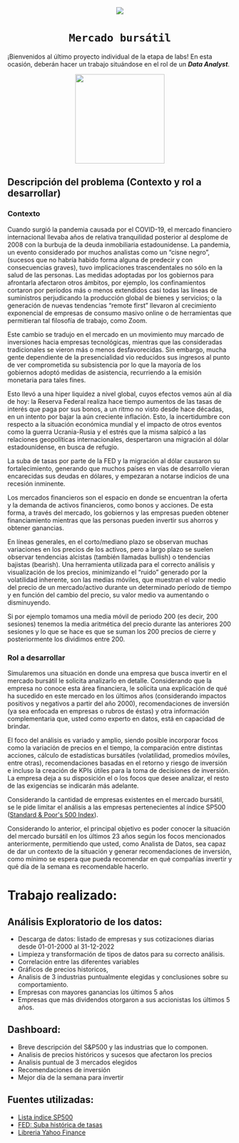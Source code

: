 <p align='center'>
<img src ="https://d31uz8lwfmyn8g.cloudfront.net/Assets/logo-henry-white-lg.png">
<p>

 
# <h1 align="center">**`Mercado bursátil`**</h1>

¡Bienvenidos al último proyecto individual de la etapa de labs! En esta ocasión, deberán hacer un trabajo situándose en el rol de un ***Data Analyst***.
<p align='center'>
<img src = 'https://m.foolcdn.com/media/dubs/original_images/Intro_slide_-_digital_stock_chart_going_up_-_source_getty.jpg' height = 200>
<p>


## **Descripción del problema (Contexto y rol a desarrollar)**

### **Contexto**

Cuando surgió la pandemia causada por el COVID-19, el mercado financiero internacional llevaba años de relativa tranquilidad posterior al desplome de 2008 con la burbuja de la deuda inmobiliaria estadounidense. La pandemia, un evento considerado por muchos analistas como un “cisne negro”, (sucesos que no habría habido forma alguna de predecir y con consecuencias graves), tuvo implicaciones trascendentales no sólo en la salud de las personas. 
Las medidas adoptadas por los gobiernos para afrontarla afectaron otros ámbitos, por ejemplo, los confinamientos cortaron por períodos más o menos extendidos casi todas las líneas de suministros perjudicando la producción global de bienes y servicios; o la generación de nuevas tendencias “remote first” llevaron al crecimiento exponencial de empresas de consumo masivo online o de herramientas que permitieran tal filosofía de trabajo, como Zoom. 
  
Este cambio se tradujo en el mercado en un movimiento muy marcado de inversiones hacia empresas tecnológicas, mientras que las consideradas tradicionales se vieron más o menos desfavorecidas. Sin embargo, mucha gente dependiente de la presencialidad vio reducidos sus ingresos al punto de ver comprometida su subsistencia por lo que la mayoría de los gobiernos adoptó medidas de asistencia, recurriendo a la emisión monetaria para tales fines. 

Esto llevó a una hiper liquidez a nivel global, cuyos efectos vemos aún al día de hoy: la Reserva Federal realiza hace tiempo aumentos de las tasas de interés que paga por sus bonos, a un ritmo no visto desde hace décadas, en un intento por bajar la aún creciente inflación. Esto, la incertidumbre con respecto a la situación económica mundial y el impacto de otros eventos como la guerra Ucrania-Rusia y el estrés que la misma salpicó a las relaciones geopolíticas internacionales, despertaron una migración al dólar estadounidense, en busca de refugio.

La suba de tasas por parte de la FED y la migración al dólar causaron su fortalecimiento, generando que muchos países en vías de desarrollo vieran encarecidas sus deudas en dólares, y empezaran a notarse indicios de una recesión inminente. 

Los mercados financieros son el espacio en donde se encuentran la oferta y la demanda de activos financieros, como bonos y acciones. De esta forma, a través del mercado, los gobiernos y las empresas pueden obtener financiamiento mientras que las personas pueden invertir sus ahorros y obtener ganancias.

En líneas generales, en el corto/mediano plazo se observan muchas variaciones en los precios de los activos, pero a largo plazo se suelen observar tendencias alcistas (también llamadas bullish) o tendencias bajistas (bearish). Una herramienta utilizada para el correcto análisis y visualización de los precios, minimizando el “ruido” generado por la volatilidad inherente, son las medias móviles, que muestran el valor medio del precio de un mercado/activo durante un determinado período de tiempo y en función del cambio del precio, su valor medio va aumentando o disminuyendo.

Si por ejemplo tomamos una media móvil de periodo 200 (es decir, 200 sesiones) tenemos la media aritmética del precio durante las anteriores 200 sesiones y lo que se hace es que se suman los 200 precios de cierre y posteriormente los dividimos entre 200.

 
### Rol a desarrollar

Simularemos una situación en donde una empresa que busca invertir en el mercado bursátil le solicita analizarlo en detalle. Considerando que la empresa no conoce esta área financiera, le solicita una explicación de qué ha sucedido en este mercado en los últimos años (considerando impactos positivos y negativos a partir del año 2000), recomendaciones de inversión (ya sea enfocada en empresas o rubros de éstas) y otra información complementaria que, usted como experto en datos, está en capacidad de brindar. 

El foco del análisis es variado y amplio, siendo posible incorporar focos como la variación de precios en el tiempo, la comparación entre distintas acciones, cálculo de estadísticas bursátiles (volatilidad, promedios móviles, entre otras), recomendaciones basadas en el retorno y riesgo de inversión e incluso la creación de KPIs útiles para la toma de decisiones de inversión. La empresa deja a su disposición el o los focos que desee analizar, el resto de las exigencias se indicarán más adelante.

Considerando la cantidad de empresas existentes en el mercado bursátil, se le pide limitar el análisis a las empresas pertenecientes al índice SP500 ([Standard & Poor's 500 Index](https://www.google.com/url?q=https://en.wikipedia.org/wiki/List_of_S%2526P_500_companies&sa=D&source=docs&ust=1676566032938438&usg=AOvVaw3J6gZYtEH8xJABTCf0pYqO)).

Considerando lo anterior, el principal objetivo es poder conocer la situación del mercado bursátil en los últimos 23 años según los focos mencionados anteriormente, permitiendo que usted, como Analista de Datos, sea capaz de dar un contexto de la situación y generar recomendaciones de inversión, como mínimo se espera que pueda recomendar en qué compañías invertir y qué día de la semana es recomendable hacerlo.


# Trabajo realizado:

## Análisis Exploratorio de los datos:
- Descarga de datos: listado de empresas y sus cotizaciones diarias desde 01-01-2000 al 31-12-2022
- Limpieza y transformación de tipos de datos para su correcto análisis.
- Correlación entre las diferentes variables
- Gráficos de precios historicos, 
- Analisis de 3 industrias puntualmente elegidas y conclusiones sobre su comportamiento.
- Empresas con mayores ganancias los últimos 5 años
- Empresas que más dividendos otorgaron a sus accionistas los últimos 5 años.
 
  
## Dashboard:
- Breve descripción del S&P500 y las industrias que lo componen.
- Analisis de precios históricos y sucesos que afectaron los precios
- Analisis puntual de 3 mercados elegidos
- Recomendaciones de inversión
- Mejor día de la semana para invertir
  

## Fuentes utilizadas:
- [Lista índice SP500](https://www.google.com/url?q=https://en.wikipedia.org/wiki/List_of_S%2526P_500_companies&sa=D&source=docs&ust=1676566032938438&usg=AOvVaw3J6gZYtEH8xJABTCf0pYqO)
- [FED: Suba histórica de tasas](https://cnnespanol.cnn.com/2022/07/27/fed-tasas-interes-reserva-federal-aumento-trax/)
- [Libreria Yahoo Finance](https://pypi.org/project/yfinance/)



